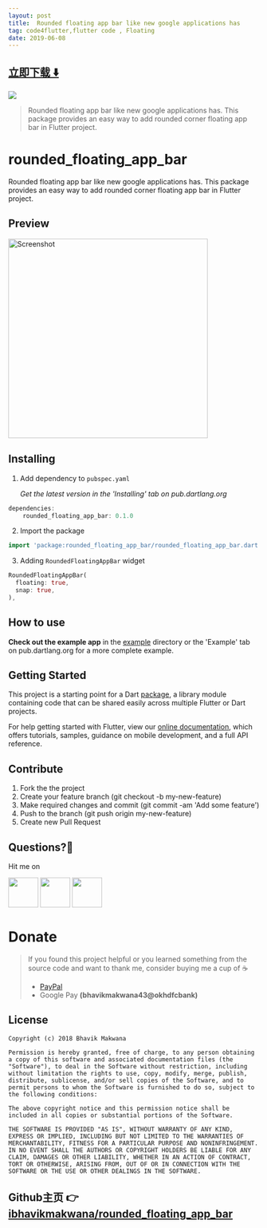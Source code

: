 ```yaml
---
layout: post
title:  Rounded floating app bar like new google applications has
tag: code4flutter,flutter code , Floating
date: 2019-06-08
---
```


 


## [立即下载 ️⬇️ ](https://codeload.github.com/ibhavikmakwana/rounded_floating_app_bar/zip/master) 


 
![](https://flutterawesome.com/content/images/2019/05/you.jpg)
 
>
> Rounded floating app bar like new google applications has. This package provides an easy way to add rounded corner floating app bar in Flutter project.
>

 
# rounded_floating_app_bar

Rounded floating app bar like new google applications has.
This package provides an easy way to add rounded corner floating app bar in Flutter project.

## Preview
<img src="https://raw.githubusercontent.com/ibhavikmakwana/rounded_floating_app_bar/master/preview/preview.gif" height="400" alt="Screenshot" raw="true"/>

## Installing
1. Add dependency to `pubspec.yaml`

    *Get the latest version in the 'Installing' tab on pub.dartlang.org*
    
```dart
dependencies:
    rounded_floating_app_bar: 0.1.0
```
2. Import the package
```dart
import 'package:rounded_floating_app_bar/rounded_floating_app_bar.dart';
```

3. Adding `RoundedFloatingAppBar` widget

```dart
RoundedFloatingAppBar(
  floating: true,
  snap: true,
),
```

## How to use

**Check out the example app** in the [example](example) directory or the 'Example' tab on pub.dartlang.org for a more complete example.

## Getting Started

This project is a starting point for a Dart
[package](https://flutter.io/developing-packages/),
a library module containing code that can be shared easily across
multiple Flutter or Dart projects.

For help getting started with Flutter, view our
[online documentation](https://flutter.io/docs), which offers tutorials,
samples, guidance on mobile development, and a full API reference.

## Contribute
1. Fork the the project
2. Create your feature branch (git checkout -b my-new-feature)
3. Make required changes and commit (git commit -am 'Add some feature')
4. Push to the branch (git push origin my-new-feature)
5. Create new Pull Request

## Questions?🤔

Hit me on

<a href="https://twitter.com/ibhavikmakwana"><img src="./icons/twitter-icon.png?raw=true" width="60"/></a>
<a href="https://medium.com/@ibhavikmakwana"><img src="./icons/medium-icon.png?raw=true" width="60"/></a>
<a href="https://www.linkedin.com/in/ibhavikmakwana/"><img src="./icons/linkedin-icon.png?raw=true" width="60"/></a>

# Donate

> If you found this project helpful or you learned something from the source code and want to thank me, consider buying me a cup of :coffee:
>
> - [PayPal](https://www.paypal.me/ibhavikmakwana)
> - Google Pay **(bhavikmakwana43@okhdfcbank)**

## License

    Copyright (c) 2018 Bhavik Makwana

    Permission is hereby granted, free of charge, to any person obtaining a copy of this software and associated documentation files (the "Software"), to deal in the Software without restriction, including without limitation the rights to use, copy, modify, merge, publish, distribute, sublicense, and/or sell copies of the Software, and to permit persons to whom the Software is furnished to do so, subject to the following conditions:

    The above copyright notice and this permission notice shall be included in all copies or substantial portions of the Software.

    THE SOFTWARE IS PROVIDED "AS IS", WITHOUT WARRANTY OF ANY KIND, EXPRESS OR IMPLIED, INCLUDING BUT NOT LIMITED TO THE WARRANTIES OF MERCHANTABILITY, FITNESS FOR A PARTICULAR PURPOSE AND NONINFRINGEMENT. IN NO EVENT SHALL THE AUTHORS OR COPYRIGHT HOLDERS BE LIABLE FOR ANY CLAIM, DAMAGES OR OTHER LIABILITY, WHETHER IN AN ACTION OF CONTRACT, TORT OR OTHERWISE, ARISING FROM, OUT OF OR IN CONNECTION WITH THE SOFTWARE OR THE USE OR OTHER DEALINGS IN THE SOFTWARE.

## Github主页 👉[ibhavikmakwana/rounded_floating_app_bar](http://github.com/ibhavikmakwana/rounded_floating_app_bar)